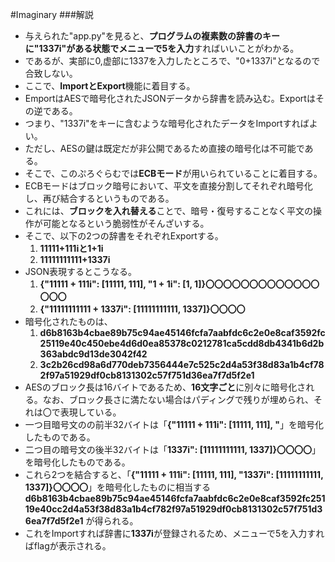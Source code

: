 #Imaginary
###解説
- 与えられた"app.py"を見ると、**プログラムの複素数の辞書のキーに"1337i"がある状態でメニューで5を入力**すればいいことがわかる。
- であるが、実部に0,虚部に1337を入力したところで、"0+1337i"となるので合致しない。
- ここで、**ImportとExport**機能に着目する。
- EmportはAESで暗号化されたJSONデータから辞書を読み込む。Exportはその逆である。
- つまり、"1337i"をキーに含むような暗号化されたデータをImportすればよい。
- ただし、AESの鍵は既定だが非公開であるため直接の暗号化は不可能である。
- そこで、このぷろぐらむでは**ECBモード**が用いられていることに着目する。
- ECBモードはブロック暗号において、平文を直接分割してそれぞれ暗号化し、再び結合するというものである。
- これには、**ブロックを入れ替える**ことで、暗号・復号することなく平文の操作が可能となるという脆弱性がそんざいする。
- そこで、以下の2つの辞書をそれぞれExportする。
    1. **11111+111iと1+1i**
    2. **11111111111+1337i**
- JSON表現するとこうなる。
    1. **{"11111 + 111i": \[11111, 111\], "1 + 1i": \[1, 1\]}〇〇〇〇〇〇〇〇〇〇〇〇〇〇〇〇**
    2. **{"11111111111 + 1337i": \[11111111111, 1337\]}〇〇〇〇**
- 暗号化されたものは、
    1. **d6b8163b4cbae89b75c94ae45146fcfa7aabfdc6c2e0e8caf3592fc25119e40c450ebe4d6d0ea85378c0212781ca5cdd8db4341b6d2b363abdc9d13de3042f42**
    2. **3c2b26cd98a6d770deb7356444e7c525c2d4a53f38d83a1b4cf782f97a51929df0cb8131302c57f751d36ea7f7d5f2e1**
- AESのブロック長は16バイトであるため、**16文字ごと**に別々に暗号化される。なお、ブロック長さに満たない場合はパディングで残りが埋められ、それは〇で表現している。
- 一つ目暗号文のの前半32バイトは「**{"11111 + 111i": \[11111, 111\], "**」を暗号化したものである。
- 二つ目の暗号文の後半32バイトは「**1337i": \[11111111111, 1337\]}〇〇〇〇**」を暗号化したものである。
- これら2つを結合すると、「**{"11111 + 111i": \[11111, 111\], "1337i": \[11111111111, 1337\]}〇〇〇〇**」を暗号化したものに相当する 
  **d6b8163b4cbae89b75c94ae45146fcfa7aabfdc6c2e0e8caf3592fc25119e40cc2d4a53f38d83a1b4cf782f97a51929df0cb8131302c57f751d36ea7f7d5f2e1**
  が得られる。
- これをImportすれば辞書に**1337i**が登録されるため、メニューで5を入力すればflagが表示される。

